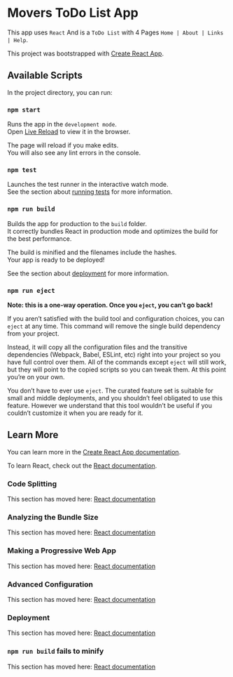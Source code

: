 # Movers ToDo List App

This app uses `React` And is a `ToDo List` with 4 Pages `Home | About | Links | Help`.

This project was bootstrapped with [Create React App](https://github.com/facebook/create-react-app).

## Available Scripts

In the project directory, you can run:

### `npm start`

Runs the app in the `development mode`.<br>
Open [Live Reload](http://localhost:3000) to view it in the browser.

The page will reload if you make edits.<br>
You will also see any lint errors in the console.

### `npm test`

Launches the test runner in the interactive watch mode.<br>
See the section about [running tests](https://facebook.github.io/create-react-app/docs/running-tests) for more information.

### `npm run build`

Builds the app for production to the `build` folder.<br>
It correctly bundles React in production mode and optimizes the build for the best performance.

The build is minified and the filenames include the hashes.<br>
Your app is ready to be deployed!

See the section about [deployment](https://facebook.github.io/create-react-app/docs/deployment) for more information.

### `npm run eject`

**Note: this is a one-way operation. Once you `eject`, you can’t go back!**

If you aren’t satisfied with the build tool and configuration choices, you can `eject` at any time. This command will remove the single build dependency from your project.

Instead, it will copy all the configuration files and the transitive dependencies (Webpack, Babel, ESLint, etc) right into your project so you have full control over them. All of the commands except `eject` will still work, but they will point to the copied scripts so you can tweak them. At this point you’re on your own.

You don’t have to ever use `eject`. The curated feature set is suitable for small and middle deployments, and you shouldn’t feel obligated to use this feature. However we understand that this tool wouldn’t be useful if you couldn’t customize it when you are ready for it.

## Learn More

You can learn more in the [Create React App documentation](https://facebook.github.io/create-react-app/docs/getting-started).

To learn React, check out the [React documentation](https://reactjs.org/).

### Code Splitting

This section has moved here: [React documentation](https://facebook.github.io/create-react-app/docs/code-splitting)

### Analyzing the Bundle Size

This section has moved here: [React documentation](https://facebook.github.io/create-react-app/docs/analyzing-the-bundle-size)

### Making a Progressive Web App

This section has moved here: [React documentation](https://facebook.github.io/create-react-app/docs/making-a-progressive-web-app)

### Advanced Configuration

This section has moved here: [React documentation](https://facebook.github.io/create-react-app/docs/advanced-configuration)

### Deployment

This section has moved here: [React documentation](https://facebook.github.io/create-react-app/docs/deployment)

### `npm run build` fails to minify

This section has moved here: [React documentation](https://facebook.github.io/create-react-app/docs/troubleshooting#npm-run-build-fails-to-minify)
